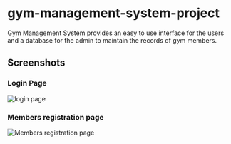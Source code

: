 # gym-management-system-project
Gym Management System provides an easy to use interface for the users and a database for the admin to maintain the records of gym members.

## Screenshots
### Login Page
![login page](/images/login.png)
### Members registration page
![Members registration page](/images/member.png)
